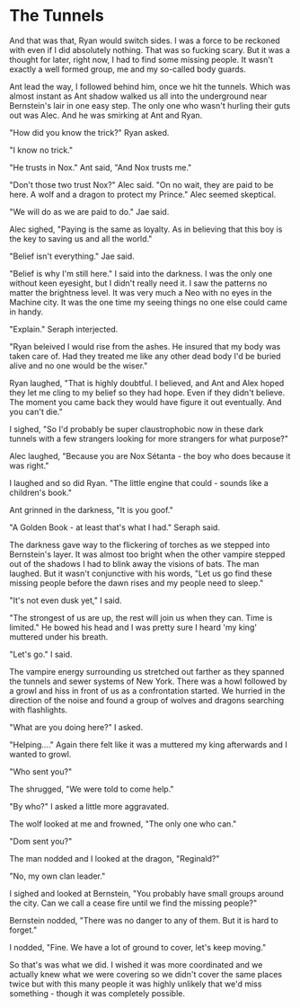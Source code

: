 # The Tunnels

And that was that, Ryan would switch sides.  I was a force to be reckoned with even if I did absolutely nothing.  That was so fucking scary.  But it was a thought for later, right now, I had to find some missing people.  It wasn't exactly a well formed group, me and my so-called body guards.

Ant lead the way, I followed behind him, once we hit the tunnels.  Which was almost instant as Ant shadow walked us all into the underground near Bernstein's lair in one easy step.  The only one who wasn't hurling their guts out was Alec.  And he was smirking at Ant and Ryan.

"How did you know the trick?"  Ryan asked.

"I know no trick."

"He trusts in Nox."  Ant said, "And Nox trusts me."

"Don't those two trust Nox?"  Alec said.  "On no wait, they are paid to be here.  A wolf and a dragon to protect my Prince."  Alec seemed skeptical.

"We will do as we are paid to do."  Jae said.

Alec sighed, "Paying is the same as loyalty. As in believing that this boy is the key to saving us and all the world."

"Belief isn't everything."  Jae said.

"Belief is why I'm still here."  I said into the darkness.  I was the only one without keen eyesight, but I didn't really need it.  I saw the patterns no matter the brightness level.  It was very much a Neo with no eyes in the Machine city.  It was the one time my seeing things no one else could came in handy.

"Explain."  Seraph interjected.

"Ryan beleived I would rise from the ashes. He insured that my body was taken care of.  Had they treated me like any other dead body I'd be buried alive and no one would be the wiser."

Ryan laughed, "That is highly doubtful.  I believed, and Ant and Alex hoped they let me cling to my belief so they had hope.  Even if they didn't believe.  The moment you came back they would have figure it out eventually.  And you can't die."

I sighed, "So I'd probably be super claustrophobic now in these dark tunnels with a few strangers looking for more strangers for what purpose?"

Alec laughed, "Because you are Nox Sétanta - the boy who does because it was right."

I laughed and so did Ryan.  "The little engine that could - sounds like a children's book."

Ant grinned in the darkness, "It is you goof."

"A Golden Book - at least that's what I had."  Seraph said.

The darkness gave way to the flickering of torches as we stepped into Bernstein's layer.  It was almost too bright when the other vampire stepped out of the shadows I had to blink away the visions of bats.  The man laughed.  But it wasn't conjunctive with his words, "Let us go find these missing people before the dawn rises and my people need to sleep."

"It's not even dusk yet," I said.

"The strongest of us are up, the rest will join us when they can. Time is limited." He bowed his head and I was pretty sure I heard 'my king' muttered under his breath.

"Let's go."  I said.

The vampire energy surrounding us stretched out farther as they spanned the tunnels and sewer systems of New York.  There was a howl followed by a growl and hiss in front of us as a confrontation started.  We hurried in the direction of the noise and found a group of wolves and dragons searching with flashlights.

"What are you doing here?"  I asked.

"Helping...."  Again there felt like it was a muttered my king afterwards and I wanted to growl.

"Who sent you?"

The shrugged, "We were told to come help."

"By who?"  I asked a little more aggravated.

The wolf looked at me and frowned, "The only one who can."

"Dom sent you?"

The man nodded and I looked at the dragon, "Reginald?"

"No, my own clan leader."

I sighed and looked at Bernstein, "You probably have small groups around the city.  Can we call a cease fire until we find the missing people?"

Bernstein nodded, "There was no danger to any of them.  But it is hard to forget."

I nodded, "Fine.  We have a lot of ground to cover, let's keep moving."

So that's was what we did.  I wished it was more coordinated and we actually knew what we were covering so we didn't cover the same places twice but with this many people it was highly unlikely that we'd miss something - though it was completely possible.